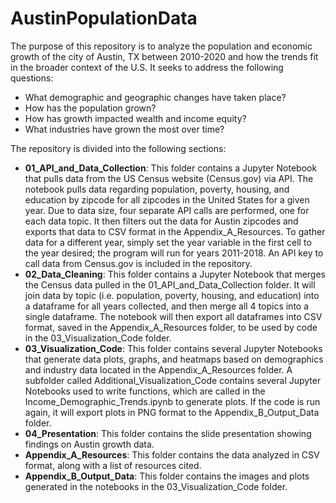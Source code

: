 # AustinPopulationData

The purpose of this repository is to analyze the population and economic growth of the city of Austin, TX between 2010-2020 and how the trends fit in the broader context of the U.S.
It seeks to address the following questions:

- What demographic and geographic changes have taken place?
- How has the population grown?
- How has growth impacted wealth and income equity?
- What industries have grown the most over time? 

The repository is divided into the following sections:
- **01_API_and_Data_Collection**: This folder contains a Jupyter Notebook that pulls data from the US Census website (Census.gov) via API. The notebook pulls data regarding population, poverty, housing, and education by zipcode for all zipcodes in the United States for a given year. Due to data size, four separate API calls are performed, one for each data topic. It then filters out the data for Austin zipcodes and exports that data to CSV format in the Appendix_A_Resources. To gather data for a different year, simply set the year variable in the first cell to the year desired; the program will run for years 2011-2018. An API key to call data from Census.gov is included in the repository.
- **02_Data_Cleaning**: This folder contains a Jupyter Notebook that merges the Census data pulled in the 01_API_and_Data_Collection folder. It will join data by topic (i.e. population, poverty, housing, and education) into a dataframe for all years collected, and then merge all 4 topics into a single dataframe. The notebook will then export all dataframes into CSV format, saved in the Appendix_A_Resources folder, to be used by code in the 03_Visualization_Code folder.
- **03_Visualization_Code**: This folder contains several Jupyter Notebooks that generate data plots, graphs, and heatmaps based on demographics and industry data located in the Appendix_A_Resources folder. A subfolder called Additional_Visualization_Code contains several Jupyter Notebooks used to write functions, which are called in the Income_Demographic_Trends.ipynb to generate plots. If the code is run again, it will export plots in PNG format to the Appendix_B_Output_Data folder.
- **04_Presentation**: This folder contains the slide presentation showing findings on Austin growth data.
- **Appendix_A_Resources**: This folder contains the data analyzed in CSV format, along with a list of resources cited.
- **Appendix_B_Output_Data**: This folder contains the images and plots generated in the notebooks in the 03_Visualization_Code folder.

